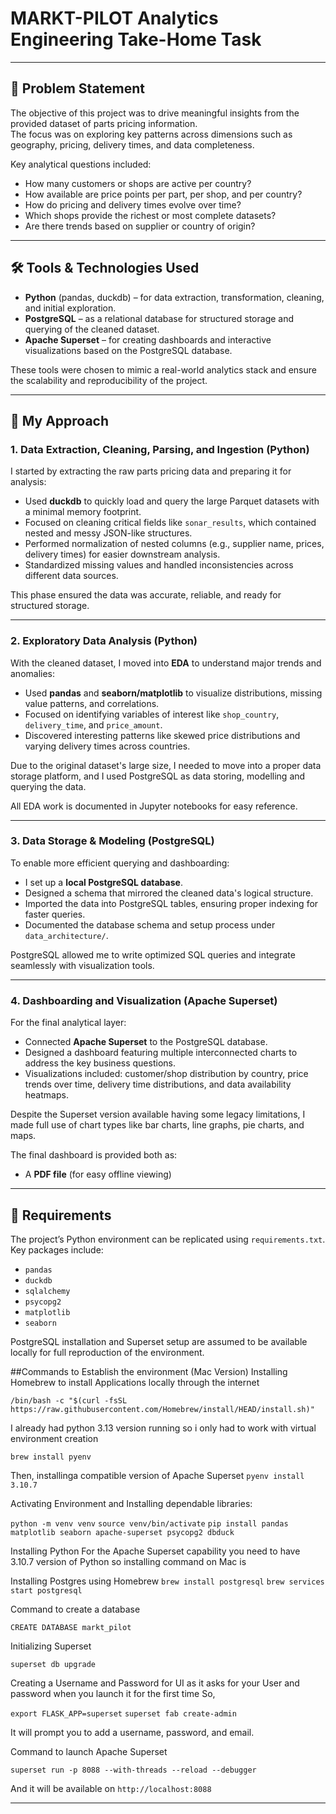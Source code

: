 # MARKT-PILOT Analytics Engineering Take-Home Task

---

## 📌 Problem Statement

The objective of this project was to drive meaningful insights from the provided dataset of parts pricing information.  
The focus was on exploring key patterns across dimensions such as geography, pricing, delivery times, and data completeness.

Key analytical questions included:
- How many customers or shops are active per country?
- How available are price points per part, per shop, and per country?
- How do pricing and delivery times evolve over time?
- Which shops provide the richest or most complete datasets?
- Are there trends based on supplier or country of origin?

---

## 🛠️ Tools & Technologies Used

- **Python** (pandas, duckdb) – for data extraction, transformation, cleaning, and initial exploration.
- **PostgreSQL** – as a relational database for structured storage and querying of the cleaned dataset.
- **Apache Superset** – for creating dashboards and interactive visualizations based on the PostgreSQL database.

These tools were chosen to mimic a real-world analytics stack and ensure the scalability and reproducibility of the project.

---

## 🧠 My Approach

### 1. Data Extraction, Cleaning, Parsing, and Ingestion (Python)

I started by extracting the raw parts pricing data and preparing it for analysis:
- Used **duckdb** to quickly load and query the large Parquet datasets with a minimal memory footprint.
- Focused on cleaning critical fields like `sonar_results`, which contained nested and messy JSON-like structures.
- Performed normalization of nested columns (e.g., supplier name, prices, delivery times) for easier downstream analysis.
- Standardized missing values and handled inconsistencies across different data sources.

This phase ensured the data was accurate, reliable, and ready for structured storage.

---

### 2. Exploratory Data Analysis (Python)

With the cleaned dataset, I moved into **EDA** to understand major trends and anomalies:
- Used **pandas** and **seaborn/matplotlib** to visualize distributions, missing value patterns, and correlations.
- Focused on identifying variables of interest like `shop_country`, `delivery_time`, and `price_amount`.
- Discovered interesting patterns like skewed price distributions and varying delivery times across countries.

Due to the original dataset's large size, I needed to move into a proper data storage platform, and I used PostgreSQL as data storing, modelling and querying the data.

All EDA work is documented in Jupyter notebooks for easy reference.

---

### 3. Data Storage & Modeling (PostgreSQL)

To enable more efficient querying and dashboarding:
- I set up a **local PostgreSQL database**.
- Designed a schema that mirrored the cleaned data's logical structure.
- Imported the data into PostgreSQL tables, ensuring proper indexing for faster queries.
- Documented the database schema and setup process under `data_architecture/`.

PostgreSQL allowed me to write optimized SQL queries and integrate seamlessly with visualization tools.

---

### 4. Dashboarding and Visualization (Apache Superset)

For the final analytical layer:
- Connected **Apache Superset** to the PostgreSQL database.
- Designed a dashboard featuring multiple interconnected charts to address the key business questions.
- Visualizations included: customer/shop distribution by country, price trends over time, delivery time distributions, and data availability heatmaps.

Despite the Superset version available having some legacy limitations, I made full use of chart types like bar charts, line graphs, pie charts, and maps.

The final dashboard is provided both as:
- A **PDF file** (for easy offline viewing)

---

## 🔧 Requirements

The project’s Python environment can be replicated using `requirements.txt`.  
Key packages include:
- `pandas`
- `duckdb`
- `sqlalchemy`
- `psycopg2`
- `matplotlib`
- `seaborn`

PostgreSQL installation and Superset setup are assumed to be available locally for full reproduction of the environment.


##Commands to Establish the environment (Mac Version)
Installing Homebrew to install Applications locally through the internet

`/bin/bash -c "$(curl -fsSL https://raw.githubusercontent.com/Homebrew/install/HEAD/install.sh)"`

I already had python 3.13 version running so i only had to work with virtual environment creation

`brew install pyenv`

Then, installinga  compatible version of Apache Superset 
`pyenv install 3.10.7`


Activating Environment and Installing dependable libraries:

`python -m venv venv`
`source venv/bin/activate`
`pip install pandas matplotlib seaborn apache-superset psycopg2 dbduck`


Installing Python 
For the Apache Superset capability you need to have 3.10.7 version of Python so installing command on Mac is

Installing Postgres using Homebrew
`brew install postgresql`
`brew services start postgresql`


Command to create a database

`CREATE DATABASE markt_pilot`

Initializing Superset

`superset db upgrade`

Creating a Username and Password for UI as it asks for your User and password when you launch it for the first time
So,

`export FLASK_APP=superset`
`superset fab create-admin`

It will prompt you to add a username, password, and email.

Command to launch Apache Superset

`superset run -p 8088 --with-threads --reload --debugger`

And it will be available on 
`http://localhost:8088`


---
